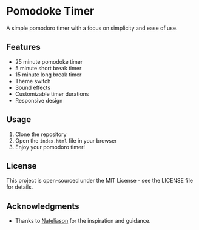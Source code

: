 # Pomodoke Timer    

A simple pomodoro timer with a focus on simplicity and ease of use.

## Features

- 25 minute pomodoke timer
- 5 minute short break timer
- 15 minute long break timer
- Theme switch
- Sound effects
- Customizable timer durations
- Responsive design

## Usage

1. Clone the repository
2. Open the `index.html` file in your browser
3. Enjoy your pomodoro timer!

## License

This project is open-sourced under the MIT License - see the LICENSE file for details.

## Acknowledgments

- Thanks to [Nateliason](https://github.com/Nateliason) for the inspiration and guidance.

